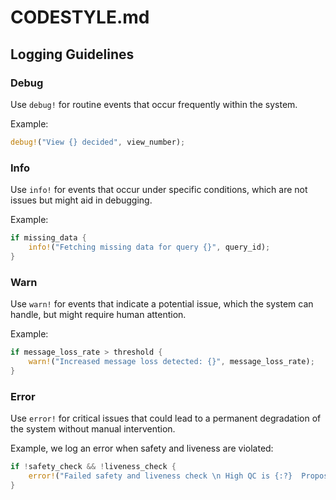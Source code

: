# CODESTYLE.md

## Logging Guidelines

### Debug
Use `debug!` for routine events that occur frequently within the system.

Example:
```rust
debug!("View {} decided", view_number);
```

### Info
Use `info!` for events that occur under specific conditions, which are not issues but might aid in debugging.

Example:
```rust
if missing_data {
    info!("Fetching missing data for query {}", query_id);
}
```

### Warn
Use `warn!` for events that indicate a potential issue, which the system can handle, but might require human attention.

Example:
```rust
if message_loss_rate > threshold {
    warn!("Increased message loss detected: {}", message_loss_rate);
}
```

### Error
Use `error!` for critical issues that could lead to a permanent degradation of the system without manual intervention.

Example, we log an error when safety and liveness are violated:
```rust
if !safety_check && !liveness_check {
    error!("Failed safety and liveness check \n High QC is {:?}  Proposal QC is {:?}  Locked view is {:?}", consensus.high_qc, proposal.data.clone(), consensus.locked_view);
}
```
